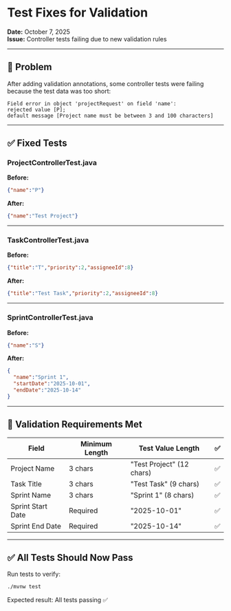 # Test Fixes for Validation

**Date:** October 7, 2025  
**Issue:** Controller tests failing due to new validation rules

---

## 🐛 Problem

After adding validation annotations, some controller tests were failing because the test data was too short:

```
Field error in object 'projectRequest' on field 'name': 
rejected value [P]; 
default message [Project name must be between 3 and 100 characters]
```

---

## ✅ Fixed Tests

### ProjectControllerTest.java
**Before:**
```json
{"name":"P"}
```

**After:**
```json
{"name":"Test Project"}
```

---

### TaskControllerTest.java
**Before:**
```json
{"title":"T","priority":2,"assigneeId":8}
```

**After:**
```json
{"title":"Test Task","priority":2,"assigneeId":8}
```

---

### SprintControllerTest.java
**Before:**
```json
{"name":"S"}
```

**After:**
```json
{
  "name":"Sprint 1",
  "startDate":"2025-10-01",
  "endDate":"2025-10-14"
}
```

---

## 🎯 Validation Requirements Met

| Field | Minimum Length | Test Value Length | ✅ |
|-------|---------------|-------------------|-----|
| Project Name | 3 chars | "Test Project" (12 chars) | ✅ |
| Task Title | 3 chars | "Test Task" (9 chars) | ✅ |
| Sprint Name | 3 chars | "Sprint 1" (8 chars) | ✅ |
| Sprint Start Date | Required | "2025-10-01" | ✅ |
| Sprint End Date | Required | "2025-10-14" | ✅ |

---

## ✅ All Tests Should Now Pass

Run tests to verify:
```bash
./mvnw test
```

Expected result: All tests passing ✅
